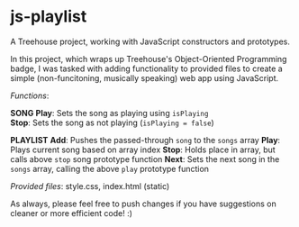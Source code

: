 # js-playlist
A Treehouse project, working with JavaScript constructors and prototypes.

In this project, which wraps up Treehouse's Object-Oriented Programming badge, I was tasked with adding functionality to provided files to create a simple (non-funcitoning, musically speaking) web app using JavaScript.

*Functions*:

**SONG**
**Play**: Sets the song as playing using ```isPlaying```<br>
**Stop**: Sets the song as not playing (```isPlaying = false```)

**PLAYLIST**
**Add**: Pushes the passed-through ```song``` to the ```songs``` array
**Play**: Plays current song based on array index
**Stop**: Holds place in array, but calls above ```stop``` song prototype function
**Next**: Sets the next song in the ```songs``` array, calling the above ```play``` prototype function

*Provided files*: style.css, index.html (static)

As always, please feel free to push changes if you have suggestions on cleaner or more efficient code! :)
